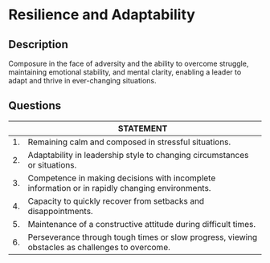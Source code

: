 # Resilience and Adaptability

## Description
Composure in the face of adversity and the ability to overcome struggle, maintaining emotional stability, and mental clarity, enabling a leader to adapt and thrive in ever-changing situations.

## Questions

| | STATEMENT  	|
| ---	| ---	|
| 1. | Remaining calm and composed in stressful situations.	|
| 2. | Adaptability in leadership style to changing circumstances or situations. |
| 3. | Competence in making decisions with incomplete information or in rapidly changing environments. |
| 4. | Capacity to quickly recover from setbacks and disappointments. |
| 5. | Maintenance of a constructive attitude during difficult times. |
| 6. | Perseverance through tough times or slow progress, viewing obstacles as challenges to overcome. |
